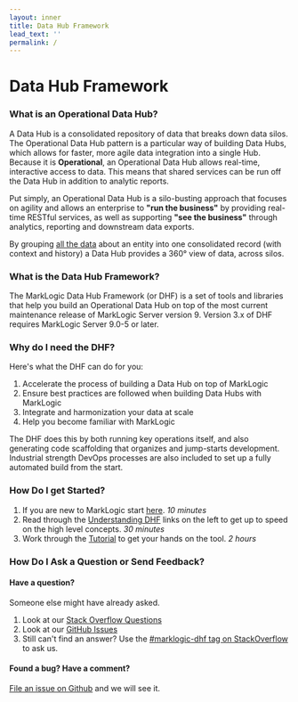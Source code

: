 ```yaml
---
layout: inner
title: Data Hub Framework
lead_text: ''
permalink: /
---
```


# Data Hub Framework

### What is an Operational Data Hub?
A Data Hub is a consolidated repository of data that breaks down data silos. The Operational Data Hub pattern is a particular way of building Data Hubs, which allows for faster, more agile data integration into a single Hub. Because it is **Operational**, an Operational Data Hub allows real-time, interactive access to data. This means that shared services can be run off the Data Hub in addition to analytic reports.

Put simply, an Operational Data Hub is a silo-busting approach that focuses on agility and allows an enterprise to **"run the business"** by providing real-time RESTful services, as well as supporting **"see the business"** through analytics, reporting and downstream data exports.

By grouping <span style="text-decoration: underline">all the data</span> about an entity into one consolidated record (with context and history) a Data Hub provides a 360° view of data, across silos.

### What is the Data Hub Framework?
The MarkLogic Data Hub Framework (or DHF) is a set of tools and libraries that help you build an Operational Data Hub on top of the most current maintenance release of MarkLogic Server version 9. Version 3.x of DHF requires MarkLogic Server 9.0-5 or later.

### Why do I need the DHF?
Here's what the DHF can do for you:
1. Accelerate the process of building a Data Hub on top of MarkLogic
1. Ensure best practices are followed when building Data Hubs with MarkLogic
1. Integrate and harmonization your data at scale
1. Help you become familiar with MarkLogic

The DHF does this by both running key operations itself, and also generating code scaffolding that organizes and jump-starts development. Industrial strength DevOps processes are also included to set up a fully automated build from the start.

### How Do I get Started?

1. If you are new to MarkLogic start [here](http://www.marklogic.com/what-is-marklogic/). <i class="fa fa-clock-o"></i> _10 minutes_
1. Read through the [Understanding DHF](understanding/understanding.md) links on the left to get up to speed on the high level concepts. <i class="fa fa-clock-o"></i> _30 minutes_
1. Work through the [Tutorial](tutorial/) to get your hands on the tool. <i class="fa fa-clock-o"></i> _2 hours_

### How Do I Ask a Question or Send Feedback?

#### Have a question?
Someone else might have already asked.
1. Look at our [Stack Overflow Questions](https://stackoverflow.com/questions/tagged/marklogic-dhf)
1. Look at our [GitHub Issues](https://github.com/marklogic/marklogic-data-hub/issues)
1. Still can't find an answer? Use the [#marklogic-dhf tag on StackOverflow](https://stackoverflow.com/questions/ask?tags=marklogic-dhf) to ask us.

#### Found a bug? Have a comment?
[File an issue on Github](https://github.com/marklogic/marklogic-data-hub/issues/new) and we will see it.
